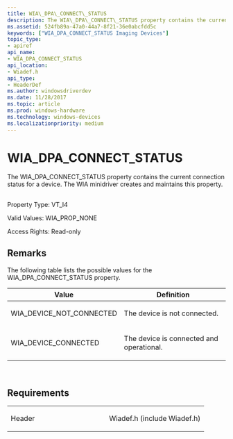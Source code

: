 ```yaml
---
title: WIA\_DPA\_CONNECT\_STATUS
description: The WIA\_DPA\_CONNECT\_STATUS property contains the current connection status for a device. The WIA minidriver creates and maintains this property.
ms.assetid: 524fb89a-47a0-44a7-8f21-36e0abcfdd5c
keywords: ["WIA_DPA_CONNECT_STATUS Imaging Devices"]
topic_type:
- apiref
api_name:
- WIA_DPA_CONNECT_STATUS
api_location:
- Wiadef.h
api_type:
- HeaderDef
ms.author: windowsdriverdev
ms.date: 11/28/2017
ms.topic: article
ms.prod: windows-hardware
ms.technology: windows-devices
ms.localizationpriority: medium
---
```


# WIA\_DPA\_CONNECT\_STATUS


The WIA\_DPA\_CONNECT\_STATUS property contains the current connection status for a device. The WIA minidriver creates and maintains this property.

## <span id="ddk_wia_dpa_connect_status_si"></span><span id="DDK_WIA_DPA_CONNECT_STATUS_SI"></span>


Property Type: VT\_I4

Valid Values: WIA\_PROP\_NONE

Access Rights: Read-only

Remarks
-------

The following table lists the possible values for the WIA\_DPA\_CONNECT\_STATUS property.

<table>
<colgroup>
<col width="50%" />
<col width="50%" />
</colgroup>
<thead>
<tr class="header">
<th>Value</th>
<th>Definition</th>
</tr>
</thead>
<tbody>
<tr class="odd">
<td><p>WIA_DEVICE_NOT_CONNECTED</p></td>
<td><p>The device is not connected.</p></td>
</tr>
<tr class="even">
<td><p>WIA_DEVICE_CONNECTED</p></td>
<td><p>The device is connected and operational.</p></td>
</tr>
</tbody>
</table>

 

Requirements
------------

<table>
<colgroup>
<col width="50%" />
<col width="50%" />
</colgroup>
<tbody>
<tr class="odd">
<td><p>Header</p></td>
<td>Wiadef.h (include Wiadef.h)</td>
</tr>
</tbody>
</table>

 

 






